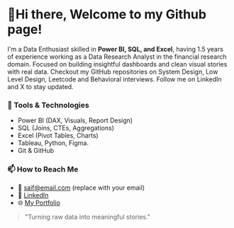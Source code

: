 # 👋Hi there, Welcome to my Github page!

I'm a Data Enthusiast skilled in **Power BI, SQL, and Excel**, having 1.5 years of experience working as a Data Research Analyst in the financial research domain.
Focused on building insightful dashboards and clean visual stories with real data.
Checkout my GitHub repositories on System Design, Low Level Design, Leetcode and Behavioral interviews.
Follow me on LinkedIn and X to stay updated.
### 🔧 Tools & Technologies
- Power BI (DAX, Visuals, Report Design)
- SQL (Joins, CTEs, Aggregations)
- Excel (Pivot Tables, Charts)
- Tableau, Python, Figma.
- Git & GitHub

### 📫 How to Reach Me
- 📧 saif@email.com (replace with your email)
- 💼 [LinkedIn](https://linkedin.com/in/yourprofile)
- 🌐 [My Portfolio](https://saiftamboli.github.io)

> "Turning raw data into meaningful stories."
